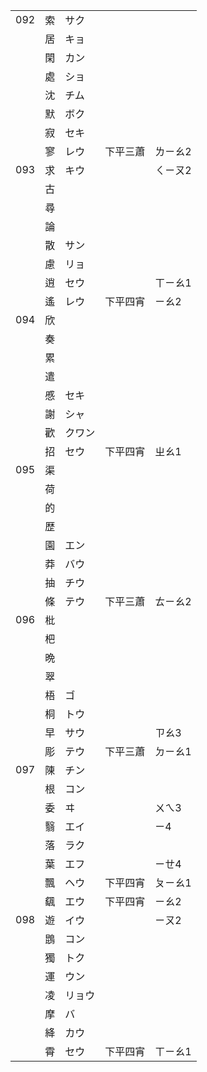 |     |     |        |          |         |
| --- | --- | ------ | -------- | ------- |
| 092 | 索  | サク   |
|     | 居  | キョ   |
|     | 閑  | カン   |
|     | 處  | ショ   |
|     | 沈  | チム   |
|     | 默  | ボク   |
|     | 寂  | セキ   |
|     | 寥  | レウ   | 下平三蕭 | ㄌㄧㄠ2 |
| 093 | 求  | キウ   |          | ㄑㄧㄡ2 |
|     | 古  |
|     | 尋  |
|     | 論  |
|     | 散  | サン   |
|     | 慮  | リョ   |
|     | 逍  | セウ   |          | ㄒㄧㄠ1 |
|     | 遙  | レウ   | 下平四宵 | ㄧㄠ2   |
| 094 | 欣  |
|     | 奏  |
|     | 累  |
|     | 遣  |
|     | 慼  | セキ   |
|     | 謝  | シャ   |
|     | 歡  | クワン |
|     | 招  | セウ   | 下平四宵 | ㄓㄠ1   |
| 095 | 渠  |
|     | 荷  |
|     | 的  |
|     | 歴  |
|     | 園  | エン   |
|     | 莽  | バウ   |
|     | 抽  | チウ   |
|     | 條  | テウ   | 下平三蕭 | ㄊㄧㄠ2 |
| 096 | 枇  |
|     | 杷  |
|     | 晩  |
|     | 翠  |
|     | 梧  | ゴ     |
|     | 桐  | トウ   |
|     | 早  | サウ   |          | ㄗㄠ3   |
|     | 彫  | テウ   | 下平三蕭 | ㄉㄧㄠ1 |
| 097 | 陳  | チン   |
|     | 根  | コン   |
|     | 委  | ヰ     |          | ㄨㄟ3   |
|     | 翳  | エイ   |          | ㄧ4     |
|     | 落  | ラク   |
|     | 葉  | エフ   |          | ㄧㄝ4   |
|     | 飄  | ヘウ   | 下平四宵 | ㄆㄧㄠ1 |
|     | 颻  | エウ   | 下平四宵 | ㄧㄠ2   |
| 098 | 遊  | イウ   |          | ㄧㄡ2   |
|     | 鵾  | コン   |
|     | 獨  | トク   |
|     | 運  | ウン   |
|     | 凌  | リョウ |
|     | 摩  | バ     |
|     | 絳  | カウ   |
|     | 霄  | セウ   | 下平四宵 | ㄒㄧㄠ1 |
